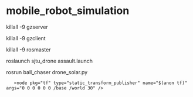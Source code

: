 # mobile_robot_simulation

killall -9 gzserver

killall -9 gzclient

killall -9 rosmaster

 roslaunch sjtu_drone assault.launch
 
 rosrun ball_chaser drone_solar.py

  <!-- Node for publishing the transform from the world to the Pick-It frame -->
  
  <node name="static_tf" type="static_transform_publisher"
      args="0 0 0 3.14 0 0 /world /fixed_base" pkg="tf2_ros" />
      
      
       <node pkg="tf" type="static_transform_publisher" name="$(anon tf)" args="0 0 0 0 0 0 /base /world 30" />
       
       

       


